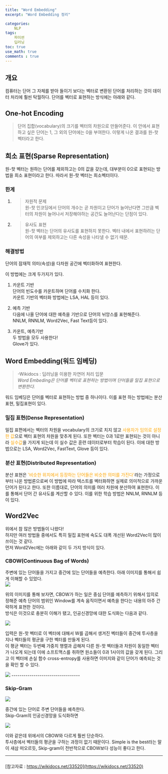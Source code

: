 ```yaml
---
title: "Word Embedding"
excerpt: "Word Embedding 정리"

categories:
    NLP
tags:
    파이썬
    딥러닝
toc: true
use_math: true
comments : true
---
```

## 개요  
컴퓨터는 단어 그 자체를 받아 들이기 보다는 벡터로 변환된 단어를 처리하는 것이 데이터 처리에 훨씬 탁월하다. 단어를 벡터로 표현하는 방식에는 아래와 같다. 


## One-hot Encoding  
>단어 집합(vocabulary)의 크기를 벡터의 차원으로 만들어준다. 이 안에서 표현하고 싶은 단어는 1, 그 외의 단어에는 0을 부여한다. 이렇게 나온 결과를 원-핫 벡터라고 한다.  

## 희소 표현(Sparse Representation)  
원-핫 벡터는 원하는 단어를 제외하고는 0의 값을 갖는데, 대부분이 0으로 표현되는 방법을 희소 표현이라고 한다. 따라서 원-핫 벡터는 희소벡터이다.  

### 한계  
1. > 자원적 문제  
원-핫 인코딩에서 단어의 개수는 곧 차원이고 단어가 늘어난다면 그만큼 벡터의 차원이 늘어나서 저장해야하는 공간도 늘어난다는 단점이 있다.  
2. > 유사도 표현  
원-핫 벡터는 단어의 유사도를 표현하지 못한다. 벡터 내에서 표현하려는 단어의 여부를 제외하고는 다른 속성을 나타낼 수 없기 때문.  

### 해결방법  
단어의 잠재적 의미(속성)을 다차원 공간에 벡터화하여 표현한다.  

이 방법에는 크게 두가지가 있다.  

1. 카운트 기반       
단어의 빈도수를 카운트하며 단어를 수치화 한다.  
카운트 기반의 벡터화 방법에는 LSA, HAL 등이 있다.  

2. 예측 기반  
다음에 나올 단어에 대한 예측을 기반으로 단어의 뉘앙스를 표현해준다.  
NNLM, RNNLM, Word2Vec, Fast Text등이 있다.  

3. 카운트, 예측기반  
두 방법을 모두 사용한다!  
Glove가 있다.  

## Word Embedding(워드 임베딩)
> -Wikidocs : 딥러닝을 이용한 자연어 처리 입문  
>_Word Embeding은 단어를 벡터로 표현하는 방법이며 단어들을 밀집 표현으로 변환한다._

워드 임베딩은 단어를 벡터로 표현하는 방법 중 하나이다. 이를 표현 하는 방법에는 분산표현, 밀집표현이 있다.


### 밀집 표현(Dense Representation) 

밀집 표편에서는 벡터의 차원을 vocabulary의 크기로 치지 않고 <span style = "color : orange">사용자가 임의로 설정한 값</span>으로 벡터 표현의 차원을 맞추게 된다. 또한 벡터는 0과 1로만 표현되는 것이 아니라 <span style = "color : orange">실수값</span>을 가지게 되는데 이 실수 값은 훈련 데이터로부터 학습이 된다. 이에 대한 방법으로는 LSA, Word2Vec, FastText, Glove 등이 있다.

### 분산 표현(Distributed Representation)  
분산 표현은 <span style = "color : orange">'비슷한 위치에서 등장하는 단어들은 비슷한 의미를 가진다'</span>라는 가정으로 부터 나온 방법론으로써 이 방법에 따라 텍스트를 벡터화하면 실제로 의미적으로 가까운 단어가 된다고 한다. 또한 이름대로, 단어의 의미를 여러 차원에 분산하여 표현한다. 이를 통해서 단어 간 유사도를 계산할 수 있다. 이를 위한 학습 방법은 NNLM, RNNLM 등이 있다.
  
## Word2Vec  
위에서 참 많은 방법들이 나왔다!  
하지만 여러 방법들 중에서도 특히 밀집 표현에 속도도 대폭 개선된 Word2Vec이 많이 쓰이는 것 같다.  
먼저 Word2Vec에는 아래와 같이 두 가지 방식이 있다.  

### CBOW(Continuous Bag of Words)
주변에 있는 단어들을 가지고 중간에 있는 단어들을 예측한다. 아래 이미지를 통해서 쉽게 이해할 수 있었다.  
<img src = "../../assets/images/Embedding/CBOW.png">   

위의 이미지를 통해 보자면, CBOW가 하는 일은 중심 단어를 예측하기 위해서 임의로 정해준 예측 단어의 범위인 Window를 계속 움직이면서 예측을 한다는 내용의 아주 간략하게 표현한 것이다.  
방식은 이것으로 충분히 이해가 됐고, 인공신경망에 대한 도식화는 다음과 같다.  

<img src = "../../assets/images/Embedding/CBOW2.png">  

입력은 원-핫 벡터로 이 벡터에 대해서 W를 곱해서 생겨진 벡터들이 중간에 투사층을 지나 벡터들의 평균을 구한 벡터를 만들게 된다.  
이 평균 벡터는 두번째 가중치 행렬과 곱해져 다른 원-핫 벡터들과 차원이 동일한 벡터가 나오게 되는데 이에 소프트맥스를 취하면 원소들이 0과 1사이의 값을 갖게 된다. 그리고 이 벡터에 손실 함수 cross-entropy를 사용하면 이미지와 같이 단어가 예측되는 것을 확인 할 수 있다.  

<img src = "../../assets/images/Embedding/CBOW3.png">
----------------------------------  

### Skip-Gram  
<img src = "../../assets/images/Embedding/skip.png">  

중간에 있는 단어로 주변 단어들을 예측한다.  
Skip-Gram의 인공신경망을 도식화하면  

<img src = "../../assets/images/Embedding/skip2.png">  

이와 같은데 위에서의 CBOW와 다르게 훨씬 단순하다.  
투사층에서 벡터들의 평균을 구하는 과정이 없기 때문이다. Simple is the best라는 말이 새삼 떠오르듯, Skip-gram이 전반적으로 CBOW보다 성능이 좋다고 한다. 

--------------------------------------------------------------------------------------------
###
[참고자료 : https://wikidocs.net/33520](https://wikidocs.net/33520)






 
